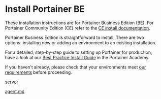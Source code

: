 # Install Portainer BE


These installation instructions are for Portainer Business Edition (BE). For Portainer Community Edition (CE) refer to the [CE install documentation](../install-ce/).


Portainer Business Edition is straightforward to install. There are two options: installing new or adding an environment to an existing installation.

For a detailed, step-by-step guide to setting up Portainer for production, have a look at our [Best Practice Install Guide](https://academy.portainer.io/install/) in the Portainer Academy.


If you haven't already, please check that your environments meet [our requirements](../requirements-and-prerequisites.md) before proceeding.



[server](server/)



[agent.md](../agent.md)


